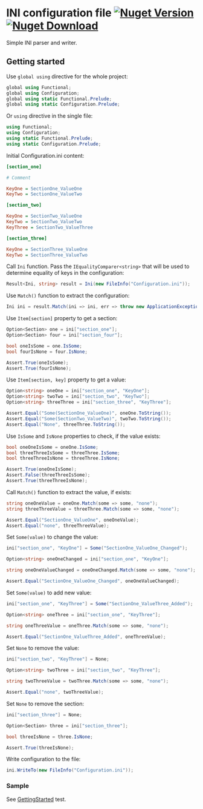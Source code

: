 # INI configuration file [![Nuget Version](https://img.shields.io/nuget/v/Configuration.Ini)](https://www.nuget.org/packages/Configuration.Ini) [![Nuget Download](https://img.shields.io/nuget/dt/Configuration.Ini)](https://www.nuget.org/packages/Configuration.Ini)
Simple INI parser and writer.
## Getting started
Use ```global using``` directive for the whole project:
```csharp
global using Functional;
global using Configuration;
global using static Functional.Prelude;
global using static Configuration.Prelude;
```
Or ```using``` directive in the single file: 
```csharp
using Functional;
using Configuration;
using static Functional.Prelude;
using static Configuration.Prelude;
```
Initial Configuration.ini content:
```ini
[section_one]

# Comment

KeyOne = SectionOne_ValueOne
KeyTwo = SectionOne_ValueTwo

[section_two]

KeyOne = SectionTwo_ValueOne
KeyTwo = SectionTwo_ValueTwo
KeyThree = SectionTwo_ValueThree

[section_three]

KeyOne = SectionThree_ValueOne
KeyTwo = SectionThree_ValueTwo
```
Call ```Ini``` function. Pass the ```IEqualityComparer<string>``` that will be used to determine equality of keys in the configuration:
```csharp
Result<Ini, string> result = Ini(new FileInfo("Configuration.ini"));
```
Use ```Match()``` function to extract the configuration:
```csharp
Ini ini = result.Match(ini => ini, err => throw new ApplicationException(err));
```
Use ```Item[section]``` property to get a section:
```csharp
Option<Section> one = ini["section_one"];
Option<Section> four = ini["section_four"];

bool oneIsSome = one.IsSome;
bool fourIsNone = four.IsNone;

Assert.True(oneIsSome);
Assert.True(fourIsNone);
```
Use ```Item[section, key]``` property to get a value:
```csharp
Option<string> oneOne = ini["section_one", "KeyOne"];
Option<string> twoTwo = ini["section_two", "KeyTwo"];
Option<string> threeThree = ini["section_three", "KeyThree"];

Assert.Equal("Some(SectionOne_ValueOne)", oneOne.ToString());
Assert.Equal("Some(SectionTwo_ValueTwo)", twoTwo.ToString());
Assert.Equal("None", threeThree.ToString());
```
Use ```IsSome``` and ```IsNone``` properties to check, if the value exists:
```csharp
bool oneOneIsSome = oneOne.IsSome;
bool threeThreeIsSome = threeThree.IsSome;
bool threeThreeIsNone = threeThree.IsNone;

Assert.True(oneOneIsSome);
Assert.False(threeThreeIsSome);
Assert.True(threeThreeIsNone);
```
Call ```Match()``` function to extract the value, if exists:
```csharp
string oneOneValue = oneOne.Match(some => some, "none");
string threeThreeValue = threeThree.Match(some => some, "none");

Assert.Equal("SectionOne_ValueOne", oneOneValue);
Assert.Equal("none", threeThreeValue);
```
Set ```Some(value)``` to change the value:
```csharp
ini["section_one", "KeyOne"] = Some("SectionOne_ValueOne_Changed");

Option<string> oneOneChanged = ini["section_one", "KeyOne"];

string oneOneValueChanged = oneOneChanged.Match(some => some, "none");

Assert.Equal("SectionOne_ValueOne_Changed", oneOneValueChanged);
```
Set ```Some(value)``` to add new value:
```csharp
ini["section_one", "KeyThree"] = Some("SectionOne_ValueThree_Added");

Option<string> oneThree = ini["section_one", "KeyThree"];

string oneThreeValue = oneThree.Match(some => some, "none");

Assert.Equal("SectionOne_ValueThree_Added", oneThreeValue);
```
Set ```None``` to remove the value:
```csharp
ini["section_two", "KeyThree"] = None;

Option<string> twoThree = ini["section_two", "KeyThree"];

string twoThreeValue = twoThree.Match(some => some, "none");

Assert.Equal("none", twoThreeValue);
```
Set ```None``` to remove the section:
```csharp
ini["section_three"] = None;

Option<Section> three = ini["section_three"];

bool threeIsNone = three.IsNone;

Assert.True(threeIsNone);
```
Write configuration to the file:
```csharp
ini.WriteTo(new FileInfo("Configuration.ini"));
```
### Sample
See [GettingStarted](https://github.com/glokhov/configuration/blob/main/Configuration/test/ConfigurationTests/ReadMeTests.cs) test.
